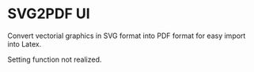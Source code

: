 # SVG2PDF UI
Convert vectorial graphics in SVG format into PDF format for easy import into Latex.

Setting function not realized.
